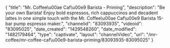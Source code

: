 {
    "title": "Mr. Coffee\u00ae Caf\u00e9 Barista - Priming",
    "description": "Be your own Barista! Enjoy bold espressos, rich cappuccinos and decadent lattes in one simple touch with the Mr. Coffee\u00ae Caf\u00e9 Barista 15-bar pump espresso maker.",
    "channelid": "83093935",
    "videoid": "83095025",
    "date_created": "1429548260",
    "date_modified": "1482179464",
    "type": "captivate",
    "layout": "channelVideo",
    "url": "\/mr-coffee\/mr-coffee-caf\u00e9-barista-priming\/83093935-83095025"
}